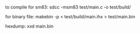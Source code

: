 to compile for sm83: sdcc -msm83 test/main.c -o test/build/

for binary file: makebin -p < test/build/main.ihx > test/main.bin

hexdump: xxd main.bin
